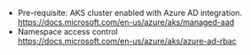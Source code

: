 - Pre-requisite: AKS cluster enabled with Azure AD integration.  
  https://docs.microsoft.com/en-us/azure/aks/managed-aad  
- Namespace access control  
  https://docs.microsoft.com/en-us/azure/aks/azure-ad-rbac  
